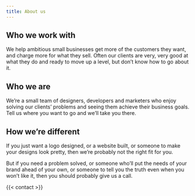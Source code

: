 ```yaml
---
title: About us
---
```


## Who we work with
We help ambitious small businesses get more of the customers they want, and charge more for what they sell. Often our clients are very, very good at what they do and ready to move up a level, but don’t know how to go about it.

## Who we are
We’re a small team of designers, developers and marketers who enjoy solving our clients’ problems and seeing them achieve their business goals. Tell us where you want to go and we’ll take you there.

## How we’re different
If you just want a logo designed, or a website built, or someone to make your designs look pretty, then we’re probably not the right fit for you.

But if you need a problem solved, or someone who’ll put the needs of your brand ahead of your own, or someone to tell you the truth even when you won’t like it, then you should probably give us a call.

{{< contact >}}
